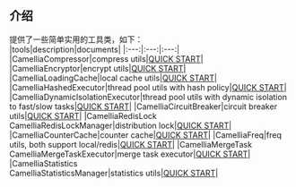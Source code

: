 
## 介绍
提供了一些简单实用的工具类，如下：  
|tools|description|documents|
|:---:|:---:|:---:|
|CamelliaCompressor|compress utils|[QUICK START](/docs/tools/compressor.md)|
|CamelliaEncryptor|encrypt utils|[QUICK START](/docs/tools/encryptor.md)|
|CamelliaLoadingCache|local cache utils|[QUICK START](/docs/tools/local_cache.md)|
|CamelliaHashedExecutor|thread pool utils with hash policy|[QUICK START](/docs/tools/hashed_executor.md)|
|CamelliaDynamicIsolationExecutor|thread pool utils with dynamic isolation to fast/slow tasks|[QUICK START](/docs/tools/dynamic_isolation.md)|
|CamelliaCircuitBreaker|circuit breaker utils|[QUICK START](/docs/tools/circuit_breaker.md)|
|CamelliaRedisLock<br>CamelliaRedisLockManager|distribution lock|[QUICK START](/docs/tools/distribution_lock.md)|
|CamelliaCounterCache|counter cache|[QUICK START](/docs/tools/counter_cache.md)|
|CamelliaFreq|freq utils, both support local/redis|[QUICK START](/docs/tools/freq.md)|
|CamelliaMergeTask<br>CamelliaMergeTaskExecutor|merge task executor|[QUICK START](/docs/tools/merge_task.md)|
|CamelliaStatistics<br>CamelliaStatisticsManager|statistics utils|[QUICK START](/docs/tools/statistics.md)|

